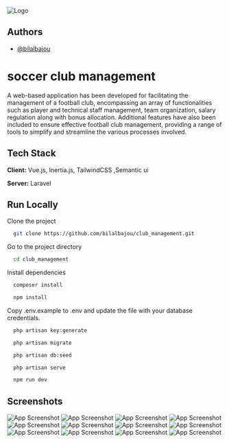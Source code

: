 
![Logo](https://i.postimg.cc/ykz1dpkD/logo-club.png)


## Authors

- [@bilalbajou](https://github.com/bilalbajou)


# soccer club management

A web-based application has been developed for facilitating the management of a football club, encompassing an array of functionalities such as player and technical staff management, team organization, salary regulation along with bonus allocation. Additional features have also been included to ensure effective football club management, providing a range of tools to simplify and streamline the various processes involved.



## Tech Stack

**Client:** Vue.js, Inertia.js, TailwindCSS ,Semantic ui

**Server:** Laravel


## Run Locally

Clone the project

```bash
  git clone https://github.com/bilalbajou/club_management.git
```

Go to the project directory

```bash
  cd club_management
```

Install dependencies

```bash
  composer install
```

```bash
  npm install
```

Copy .env.example to .env and update the file with your database credentials.

```bash
  php artisan key:generate
```

```bash
  php artisan migrate
```

```bash
  php artisan db:seed
```
```bash
  php artisan serve
```
```bash
  npm run dev
```












## Screenshots

![App Screenshot](https://i.postimg.cc/Mpqt9wfJ/login.png)
![App Screenshot](https://i.postimg.cc/ZnjPgBdk/Capture.png)
![App Screenshot](https://i.postimg.cc/MZRpDJ8D/Capture1.png)
![App Screenshot](https://i.postimg.cc/TwKqSYch/Capture2.png)
![App Screenshot](https://i.postimg.cc/KcNBNTbQ/10.png)
![App Screenshot](https://i.postimg.cc/pLb9MQDD/20.png)
![App Screenshot](https://i.postimg.cc/CxGRhZN9/21213.png)
![App Screenshot](https://i.postimg.cc/g0GnnYtj/312.png)
![App Screenshot](https://i.postimg.cc/766hnKky/901212.png)
![App Screenshot](https://i.postimg.cc/pdkyjg3Z/9021.png)
![App Screenshot](https://i.postimg.cc/3RcRS280/dadzafzaf.png)
![App Screenshot](https://i.postimg.cc/4NhK02hf/dzadzazav.png)




